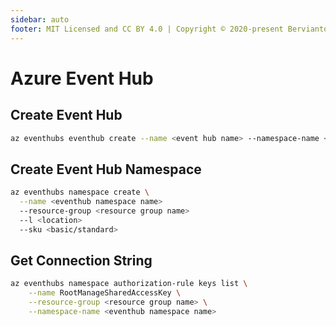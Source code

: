 ```yaml
---
sidebar: auto
footer: MIT Licensed and CC BY 4.0 | Copyright © 2020-present Bervianto Leo Pratama
---
```


# Azure Event Hub

## Create Event Hub

```bash
az eventhubs eventhub create --name <event hub name> --namespace-name <event hub namespace name>
```

## Create Event Hub Namespace

```bash
az eventhubs namespace create \
  --name <eventhub namespace name>
  --resource-group <resource group name>
  --l <location>
  --sku <basic/standard>
```

## Get Connection String

```bash
az eventhubs namespace authorization-rule keys list \
    --name RootManageSharedAccessKey \
    --resource-group <resource group name> \
    --namespace-name <eventhub namespace name>
```